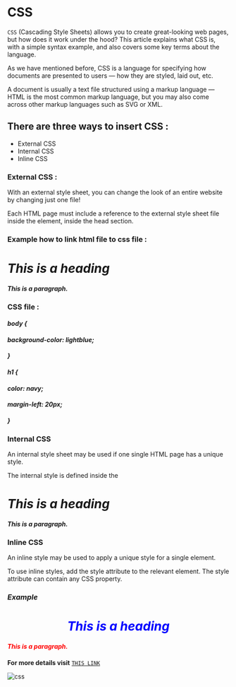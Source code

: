 # CSS 
`CSS` (Cascading Style Sheets) allows you to create great-looking web pages, but how does it work under the hood? This article explains what CSS is, with a simple syntax example, and also covers some key terms about the language.

As we have mentioned before, CSS is a language for specifying how documents are presented to users — how they are styled, laid out, etc.

A document is usually a text file structured using a markup language — HTML is the most common markup language, but you may also come across other markup languages such as SVG or XML.

## There are three ways to insert CSS :
* External CSS
* Internal CSS
* Inline CSS

### External CSS :
With an external style sheet, you can change the look of an entire website by changing just one file!

Each HTML page must include a reference to the external style sheet file inside the <link> element, inside the head section.


### Example how to link html file to css file :

#### *<!DOCTYPE html>*

#### *<html>*

#### *<head>*
#### *<link rel="stylesheet" href="mystyle.css">*
#### *</head>*
#### *<body>*

#### *<h1>This is a heading</h1>*
#### *<p>This is a paragraph.</p>*

#### *</body>*
#### *</html>*

### CSS file :

#### *body {*

#### *background-color: lightblue;*

#### *}*

#### *h1 {*

#### *color: navy;*

#### *margin-left: 20px;*

#### *}*

### Internal CSS
An internal style sheet may be used if one single HTML page has a unique style.

The internal style is defined inside the <style> element, inside the head section.
### *Example* 
#### *<!DOCTYPE html>*
#### *<html>*
#### *<head>*
#### *<style>*
#### *body {*
#### *background-color: linen;*
#### *}*

#### *h1 {*
#### *color: maroon;*
#### *margin-left: 40px;*
#### *}*
#### *</style>*
#### *</head>*
#### *<body>*

#### *<h1>This is a heading</h1>*
#### *<p>This is a paragraph.</p>*

#### *</body>*
#### *</html>*


### Inline CSS
An inline style may be used to apply a unique style for a single element.

To use inline styles, add the style attribute to the relevant element. The style attribute can contain any CSS property.

### *Example*

#### *<!DOCTYPE html>*
####  *<html>*
#### *<body>*

#### *<h1 style="color:blue;text-align:center;">This is a heading</h1>*
#### *<p style="color:red;">This is a paragraph.</p>*

#### *</body>*
#### *</html>*


**For more details visit** [`THIS LINK`](https://www.w3schools.com/css/css_howto.asp)

![css](https://www.thoughtco.com/thmb/cmuJ653A2CrUa7Q67RDzOOiHHjE=/768x0/filters:no_upscale():max_bytes(150000):strip_icc():format(webp)/css-5bda774246e0fb00516e0c10.jpg)
